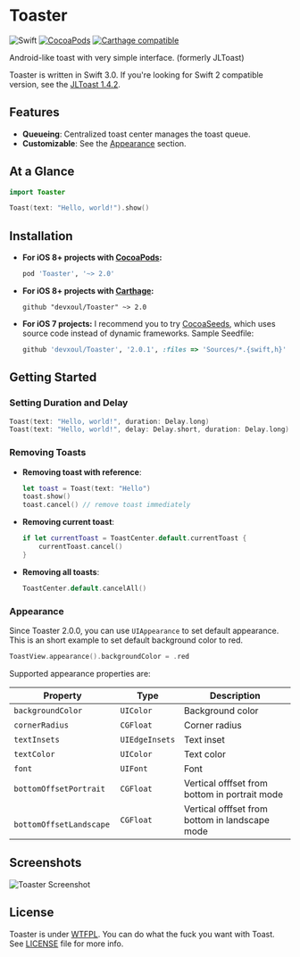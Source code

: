 Toaster
=======

![Swift](https://img.shields.io/badge/Swift-3.0-orange.svg)
[![CocoaPods](http://img.shields.io/cocoapods/v/Toaster.svg?style=flat)](http://cocoapods.org/?q=name%3AToaster%20author%3Adevxoul)
[![Carthage compatible](https://img.shields.io/badge/Carthage-compatible-4BC51D.svg?style=flat)](https://github.com/Carthage/Carthage)

Android-like toast with very simple interface. (formerly JLToast)

Toaster is written in Swift 3.0. If you're looking for Swift 2 compatible version, see the [JLToast 1.4.2](https://github.com/devxoul/JLToast/tree/1.4.2).


Features
--------

- **Queueing**: Centralized toast center manages the toast queue.
- **Customizable**: See the [Appearance](#appearance) section.


At a Glance
-----------

```swift
import Toaster

Toast(text: "Hello, world!").show()
```


Installation
------------

- **For iOS 8+ projects with [CocoaPods](https://cocoapods.org):**

    ```ruby
    pod 'Toaster', '~> 2.0'
    ```
    
- **For iOS 8+ projects with [Carthage](https://github.com/Carthage/Carthage):**

    ```
    github "devxoul/Toaster" ~> 2.0
    ```
    
- **For iOS 7 projects:** I recommend you to try [CocoaSeeds](https://github.com/devxoul/CocoaSeeds), which uses source code instead of dynamic frameworks. Sample Seedfile:

    ```ruby
    github 'devxoul/Toaster', '2.0.1', :files => 'Sources/*.{swift,h}'
    ```
    

Getting Started
---------------

### Setting Duration and Delay

```swift
Toast(text: "Hello, world!", duration: Delay.long)
Toast(text: "Hello, world!", delay: Delay.short, duration: Delay.long)
```

### Removing Toasts

- **Removing toast with reference**:

    ```swift
    let toast = Toast(text: "Hello")
    toast.show()
    toast.cancel() // remove toast immediately
    ```
    
- **Removing current toast**:

    ```swift
    if let currentToast = ToastCenter.default.currentToast {
        currentToast.cancel()
    }
    ```
    
- **Removing all toasts**:

    ```swift
    ToastCenter.default.cancelAll()
    ```

### Appearance

Since Toaster 2.0.0, you can use `UIAppearance` to set default appearance. This is an short example to set default background color to red.

```swift
ToastView.appearance().backgroundColor = .red
```


Supported appearance properties are:

| Property | Type | Description |
|---|---|---|
| `backgroundColor` | `UIColor` | Background color |
| `cornerRadius` | `CGFloat` | Corner radius |
| `textInsets` | `UIEdgeInsets` | Text inset |
| `textColor` | `UIColor` | Text color |
| `font` | `UIFont` | Font |
| `bottomOffsetPortrait` | `CGFloat` | Vertical offfset from bottom in portrait mode |
|` bottomOffsetLandscape` | `CGFloat` | Vertical offfset from bottom in landscape mode |


Screenshots
-----------

![Toaster Screenshot](https://raw.github.com/devxoul/Toaster/master/Screenshots/Toaster.png)


License
-------

Toaster is under [WTFPL](http://www.wtfpl.net/). You can do what the fuck you want with Toast. See [LICENSE](LICENSE) file for more info.
